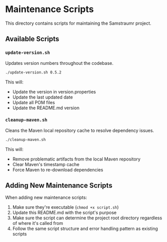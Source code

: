 <!-- 
Copyright (c) 2025 [Eric C. Mumford (@heymumford)](https://github.com/heymumford), Gemini Deep Research, Claude 3.7.
-->

# Maintenance Scripts

This directory contains scripts for maintaining the Samstraumr project.

## Available Scripts

### `update-version.sh`

Updates version numbers throughout the codebase.

```bash
./update-version.sh 0.5.2
```

This will:
- Update the version in version.properties
- Update the last updated date
- Update all POM files
- Update the README.md version

### `cleanup-maven.sh`

Cleans the Maven local repository cache to resolve dependency issues.

```bash
./cleanup-maven.sh
```

This will:
- Remove problematic artifacts from the local Maven repository
- Clear Maven's timestamp cache
- Force Maven to re-download dependencies

## Adding New Maintenance Scripts

When adding new maintenance scripts:

1. Make sure they're executable (`chmod +x script.sh`)
2. Update this README.md with the script's purpose
3. Make sure the script can determine the project root directory regardless of where it's called from
4. Follow the same script structure and error handling pattern as existing scripts
